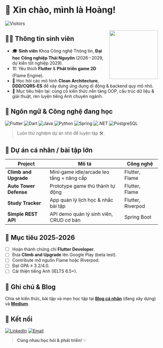 # 👋 Xin chào, mình là **Hoàng**!

![Visitors](https://komarev.com/ghpvc/?username=duongdev&color=blue)

<img align="right" src="https://github-readme-stats.vercel.app/api?username=duongdev&show_icons=true&hide=issues&theme=default" height="160" />

## 🧑‍🎓 Thông tin sinh viên

- 🎓 **Sinh viên** Khoa Công nghệ Thông tin, **Đại học Công nghiệp Thái Nguyên** (2026 – 2029, dự kiến tốt nghiệp 2029).
- 🏗️ Yêu thích **Flutter** & **Phát triển game 2D** (Flame Engine).
- 🤖 Học hỏi các mô hình **Clean Architecture**, **DDD/CQRS‑ES** để xây dựng ứng dụng di động & backend quy mô nhỏ.
- 🌱 Mục tiêu hiện tại: củng cố kiến thức nền tảng OOP, cấu trúc dữ liệu & giải thuật, rèn luyện tiếng Anh chuyên ngành.

## 🚀 Ngôn ngữ & Công nghệ đang học

![Flutter](https://img.shields.io/badge/Flutter-3.22-blue?logo=flutter) ![Dart](https://img.shields.io/badge/Dart-3.4-blue?logo=dart) ![Java](https://img.shields.io/badge/Java-21-red?logo=openjdk) ![Python](https://img.shields.io/badge/Python-3.12-yellow?logo=python) ![Spring](https://img.shields.io/badge/Spring_Boot-learning-success?logo=spring) ![.NET](https://img.shields.io/badge/.NET-learning-purple?logo=dotnet) ![PostgreSQL](https://img.shields.io/badge/PostgreSQL-basic-blue?logo=postgresql)

> Luôn thử nghiệm dự án nhỏ để luyện tập 🛠️.

## 📌 Dự án cá nhân / bài tập lớn

| Project | Mô tả | Công nghệ |
|---------|-------|-----------|
| **Climb and Upgrade** | Mini‑game idle/arcade leo tầng + nâng cấp | Flutter, Flame |
| **Auto Tower Defense** | Prototype game thủ thành tự động | Flutter, Flame |
| **Study Tracker** | App quản lý lịch học & nhắc bài tập | Flutter, Riverpod |
| **Simple REST API** | API demo quản lý sinh viên, CRUD cơ bản | Spring Boot |

## 🎯 Mục tiêu 2025‑2026

- [ ] Hoàn thành chứng chỉ **Flutter Developer**.
- [ ] Đưa **Climb and Upgrade** lên Google Play (beta test).
- [ ] Contribute mở nguồn Flame hoặc Riverpod.
- [ ] Đạt GPA ≥ 3.2/4.0.
- [ ] Cải thiện tiếng Anh (IELTS 6.5+).

## 📝 Ghi chú & Blog

Chia sẻ kiến thức, bài tập và mẹo học tập tại **[Blog cá nhân](https://duong.dev/blog)** (đang xây dựng) và **[Medium](https://medium.com/@duongdev)**.

## 🤝 Kết nối

[![LinkedIn](https://img.shields.io/badge/LinkedIn-Hoàng-blue?logo=linkedin)](https://linkedin.com/in/duongdev) [![Email](https://img.shields.io/badge/Gmail-duong.dev%40gmail.com-red?logo=gmail)](mailto:duong.dev@gmail.com)

> **Cùng nhau học hỏi & phát triển!** ✨
